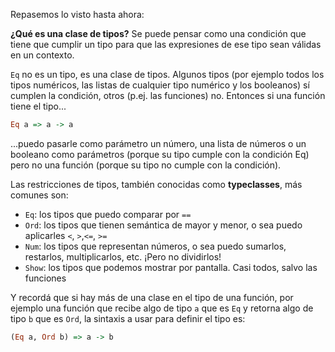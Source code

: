 Repasemos lo visto hasta ahora:

**¿Qué es una clase de tipos?** Se puede pensar como una condición que tiene que cumplir un tipo para que las expresiones de ese tipo sean válidas en un contexto. 

`Eq` no es un tipo, es una clase de tipos. Algunos tipos (por ejemplo todos los tipos numéricos, las listas de
cualquier tipo numérico y los booleanos) sí cumplen la condición, otros (p.ej. las funciones) no.
Entonces si una función tiene el tipo...

```haskell
Eq a => a -> a
```

...puedo pasarle como parámetro un número, una lista de números o un booleano como parámetros
(porque su tipo cumple con la condición Eq) pero no una función (porque su tipo no cumple con la
condición).

Las restricciones de tipos, también conocidas como **typeclasses**, más comunes son:

* `Eq`: los tipos que puedo comparar por `==`
* `Ord`: los tipos que tienen semántica de mayor y menor, o sea puedo aplicarles `<`, `>`,`<=`, `>=`
* `Num`: los tipos que representan números, o sea puedo sumarlos, restarlos, multiplicarlos, etc. ¡Pero no dividirlos!
* `Show`: los tipos que podemos mostrar por pantalla. Casi todos, salvo las funciones

Y recordá que si hay más de una clase en el tipo de una función,
por ejemplo una función que recibe algo de tipo `a` que es `Eq` y retorna algo de tipo `b` que es `Ord`,
la sintaxis a usar para definir el tipo es:

```haskell
(Eq a, Ord b) => a -> b
```
